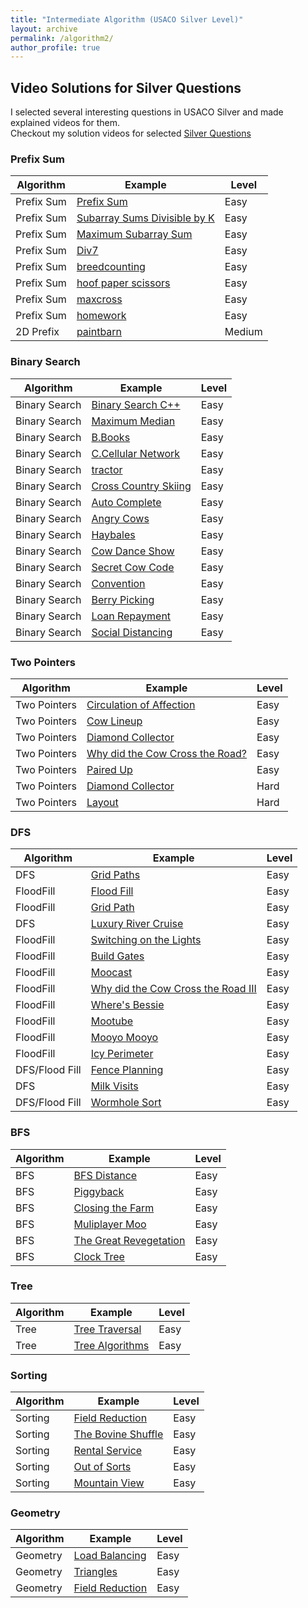 ```yaml
---
title: "Intermediate Algorithm (USACO Silver Level)"
layout: archive
permalink: /algorithm2/
author_profile: true
---
```



## Video Solutions for Silver Questions

I selected several interesting questions in USACO Silver and made explained videos for them.  
Checkout my solution videos for selected [Silver Questions](/usaco_silver_video/)


### Prefix Sum

| Algorithm   |  Example                                                        | Level         |
| ------------| --------------------------------------------------------------- | ------------- |          
| Prefix Sum  | [Prefix Sum](/programming/algorithm-prefixsum/) | Easy    |  
| Prefix Sum  | [Subarray Sums Divisible by K](/programming/algorithm-prefixsum/)  | Easy         |
| Prefix Sum  | [Maximum Subarray Sum](/programming/algorithm-subarraysum/)  | Easy         |
| Prefix Sum  | [Div7](/usaco/USACO-2016-Jan-Silver/#problem-2-subsequences-summing-to-sevens)  | Easy         |
| Prefix Sum  | [breedcounting](/usaco/USACO-2015-Dec-Silver/#problem-3-breedcounting)     |  Easy   |
| Prefix Sum  | [hoof paper scissors](/usaco/USACO-2017-Jan-Silver/#problem-2-hoof-paper-scissors) |  Easy  |
| Prefix Sum  | [maxcross](/usaco/USACO-2017-Feb-Silver/#problem-2-why-did-the-cow-cross-the-road-ii)   |  Easy   |
| Prefix Sum  | [homework](/usaco/USACO-2017-Dec-Silver/#problem-1-my-cow-ate-my-homework)    | Easy   |
| 2D Prefix   | [paintbarn](/usaco/USACO-2019-Feb-Silver/#problem-2-painting-the-barn)| Medium   |


### Binary Search

| Algorithm   |  Example                                                        | Level         |
| ------------| --------------------------------------------------------------- | ------------- |  
| Binary Search | [Binary Search C++](programming/algorithm-binarysearch-cpp/)  | Easy       |
| Binary Search | [Maximum Median](/programming/algorithm-maximum-medium/)  | Easy       |
| Binary Search | [B.Books](/programming/algorithm-binary-search/#b-books)  | Easy       |
| Binary Search | [C.Cellular Network](/programming/algorithm-binary-search/#c-cellular-network)  | Easy       |
| Binary Search | [tractor](/usaco/USACO-2013-Feb-Silver/#problem-2-tractor)          |  Easy  |
| Binary Search | [Cross Country Skiing](/usaco/USACO-2014-Jan-Silver/#problem-2-cross-country-skiing)          |  Easy  |
| Binary Search | [Auto Complete](/usaco/USACO-2014-Feb-Silver/#problem-1-auto-complete)          |  Easy  |
| Binary Search | [Angry Cows](/usaco/USACO-2016-Jan-Silver/#problem-1-angry-cows)          |  Easy  |
| Binary Search | [Haybales](/usaco/USACO-2016-Dec-Silver/#problem-1--counting-haybales)          |  Easy  |
| Binary Search | [Cow Dance Show](/usaco/USACO-2017-Jan-Silver/#problem-1-cow-dance-show)          |  Easy  |
| Binary Search | [Secret Cow Code](/usaco/USACO-2017-Jan-Silver/#problem-3-secret-cow-code)   |  Easy  |
| Binary Search | [Convention](/usaco/USACO-2018-Dec-Silver/#problem-1-convention)   |  Easy  |
| Binary Search | [Berry Picking](/usaco/USACO-2020-Jan-Silver/#problem-1-berry-picking)   |  Easy  |
| Binary Search | [Loan Repayment]( /USACO-2020-Jan-Silver/#problem-2-loan-repayment )   |  Easy  |
| Binary Search | [Social Distancing](/usaco/USACO-2020-Open-Silver/#problem-1-social-distancing)   |  Easy  |


### Two Pointers

| Algorithm   |  Example                                                        | Level         |
| ------------| --------------------------------------------------------------- | ------------- |  
| Two Pointers| [Circulation of Affection](/programming/an-impassioned-circulation-of-affection/)   | Easy         |
| Two Pointers | [Cow Lineup](/usaco/USACO-2011-Nov-Silver/#problem-2-cow-lineup)   |  Easy  |
| Two Pointers | [Diamond Collector](/usaco/USACO-2016-Open-Silver/#problem-2-diamond-collector)   |  Easy  |
| Two Pointers | [Why did the Cow Cross the Road?](/usaco/USACO-2017-Feb-Silver/#problem-1-why-did-the-cow-cross-the-road)   |  Easy  |
| Two Pointers | [Paired Up](/usaco/USACO-2017-Open-Silver/#problem-1-paired-up)   |  Easy  |
| Two Pointers | [Diamond Collector](/usaco/USACO-2016-Open-Silver/#problem-2-diamond-collector)  | Hard      |
| Two Pointers | [Layout](/usaco/USACO-2005-Dec-Gold-P3-Layout/)  | Hard      |

### DFS  

| Algorithm   |  Example                                                        | Level         |
| ------------| --------------------------------------------------------------- | ------------- |  
| DFS         | [Grid Paths](/programming/grid-paths/)  | Easy         |  
| FloodFill  | [Flood Fill](/programming/flood-fill/)  | Easy         |
| FloodFill  | [Grid Path](/programming/grid-paths/)  | Easy         |
 | DFS | [Luxury River Cruise](/usaco/USACO-2013-Open-Silver/#problem-3-luxury-river-cruise)   |  Easy  |
| FloodFill | [Switching on the Lights](/usaco/USACO-2015-Dec-Silver/#problem-1-switching-on-the-lights)   |  Easy  |
| FloodFill | [Build Gates](/usaco/USACO-2016-Jan-Silver/#problem-3-build-gates)   |  Easy  |
| FloodFill | [Moocast](/usaco/USACO-2016-Dec-Silver/#problem-3-moocast)   |  Easy  |
| FloodFill | [Why did the Cow Cross the Road III](/usaco/USACO-2017-Feb-Silver/#problem-3-why-did-the-cow-cross-the-road-iii)   |  Easy  |
| FloodFill | [Where's Bessie](/usaco/USACO-2017-Open-Silver/#problem-3-wheres-bessie)   |  Easy  |
| FloodFill | [Mootube](/usaco/USACO-2018-Jan-Silver/#problem-3-mootube)   |  Easy  |
| FloodFill | [Mooyo Mooyo](/usaco/USACO-2018-Dec-Silver/#problem-3-mooyo-mooyo)   |  Easy  |
| FloodFill | [Icy Perimeter](/usaco/USACO-2019-Jan-Silver/#problem-2-icy-perimeter)   |  Easy  |
| DFS/Flood Fill | [Fence Planning](/usaco/USACO-2019-Open-Silver/#problem-3-fence-planning)   |  Easy  |
| DFS | [Milk Visits](/usaco/USACO-2019-Dec-Silver/#problem-3-milk-visits)   |  Easy  |
| DFS/Flood Fill | [Wormhole Sort](/usaco/USACO-2020-Jan-Silver/#problem-3-wormhole-sort)   |  Easy  |

### BFS  

| Algorithm   |  Example                                                        | Level         |
| ------------| --------------------------------------------------------------- | ------------- |  
| BFS         | [BFS Distance](/programming/bfs-graph/)  | Easy         |
| BFS | [Piggyback](/usaco/USACO-2014-Dec-Silver/#problem-1-piggyback)   |  Easy  |
| BFS | [Closing the Farm](/usaco/USACO-2016-Open-Silver/#closing-the-farm)   |  Easy  |
| BFS | [Muliplayer Moo](/usaco/USACO-2018-Open-Silver/#problem-3-multiplayer-moo)   |  Easy  |
| BFS | [The Great Revegetation](/usaco/USACO-2019-Feb-Silver/#problem-3-the-great-revegetation)   |  Easy  |
| BFS | [Clock Tree](/usaco/USACO-2020-Feb-Silver/#problem-3-clock-tree)   |  Easy  |

### Tree  

| Algorithm   |  Example                                                        | Level         |
| ------------| --------------------------------------------------------------- | ------------- |  
| Tree        | [Tree Traversal](/programming/tree-traversals/)  | Easy         |
| Tree        | [Tree Algorithms](/programming/tree-algorithms/)  | Easy         |

### Sorting  

| Algorithm   |  Example                                                        | Level         |
| ------------| --------------------------------------------------------------- | ------------- |  
| Sorting | [Field Reduction](/usaco/USACO-2016-Open-Silver/#problem-1-field-reduction)   |  Easy  |
| Sorting | [The Bovine Shuffle](/usaco/USACO-2017-Dec-Silver/#problem-3-the-bovine-shuffle) | Easy |
| Sorting | [Rental Service](/usaco/USACO-2018-Jan-Silver/#problem-2--rental-service) | Easy |
| Sorting | [Out of Sorts](/USACO-2018-Open-Silver/#problem-1-out-of-sorts) | Easy |
| Sorting | [Mountain View](/usaco/USACO-2019-Jan-Silver/#problem-3-mountain-view) | Easy |


### Geometry  

| Algorithm   |  Example                                                        | Level         |
| ------------| --------------------------------------------------------------- | ------------- |
| Geometry | [Load Balancing](usaco/USACO-2016-Feb-Silver/#problem-2-load-balancing)   |  Easy  |
| Geometry | [Triangles](/usaco/USACO-2020-Feb-Silver/#problem-2-triangles)   |  Easy  |
| Geometry | [Field Reduction](/usaco/USACO-2016-Open-Silver/#problem-1-field-reduction)   |  Easy  |
